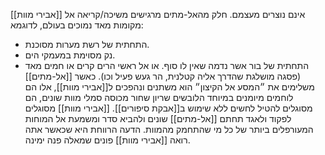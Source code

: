 [[אבירי מוות]] אינם נוצרים מעצמם.
חלק מהאל-מתים מרגישים משיכה/קריאה אל מקומות מאד נמוכים בעולם, לדוגמא:
- התחתית של רשת מערות מסוכנת.
- נק מסוימת במעמקי הים.
- התחתית של בור אשר נדמה שאין לו סוף.
או אל ראשי הרים קרים או חמים מאד (פסגה מושלגת שהדרך אליה קטלנית, הר געש פעיל וכו).
כאשר [[אל-מתים]] משלימים את ״המסע אל הקיצון״ הוא משתנים ונהפכים ל[[אבירי מוות]], אלו הם לוחמים מיומנים במיוחד הלובשים שריון שחור מכוסה סמלי מוות שונים, הם מסוגלים להטיל לחשים ללא שימוש ב[[אבקת סיפורים]].
[[אבירי מוות]] מסוגלים לפקוד ולאגד תחתם [[אל-מתים]] שונים ולהביא סדר ומשמעת אל המוחות המעורפלים ביותר של כל מי שהתחמק מהמוות.
הדעה הרווחת היא שכאשר אתה רואה [[אבירי מוות]] פונים שמאלה פנה ימינה.
